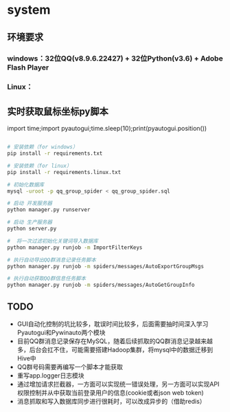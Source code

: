 system
=====================

## 环境要求
### windows：32位QQ(v8.9.6.22427) + 32位Python(v3.6) + Adobe Flash Player
### Linux：

## 实时获取鼠标坐标py脚本
import time;import pyautogui;time.sleep(10);print(pyautogui.position())

```bash

# 安装依赖（for windows）
pip install -r requirements.txt

# 安装依赖（for linux）
pip install -r requirements.linux.txt

# 初始化数据库
mysql -uroot -p qq_group_spider < qq_group_spider.sql

# 启动 开发服务器
python manager.py runserver

# 启动 生产服务器
python server.py

#  将一次过滤初始化关键词导入数据库
python manager.py runjob -m ImportFilterKeys

# 执行自动导出QQ群消息记录任务脚本
python manager.py runjob -m spiders/messages/AutoExportGroupMsgs

# 执行自动获取QQ群信息任务脚本
python manager.py runjob -m spiders/messages/AutoGetGroupInfo

```

## TODO

- GUI自动化控制的坑比较多，耽误时间比较多，后面需要抽时间深入学习Pyautogui和Pywinauto两个模块
- 目前QQ群消息记录保存在MySQL，随着后续抓取的QQ群消息记录越来越多，后台会扛不住，可能需要搭建Hadoop集群，将mysql中的数据迁移到Hive中
- QQ群号码需要再编写一个脚本才能获取
- 重写app.logger日志模块
- 通过增加请求拦截器，一方面可以实现统一错误处理，另一方面可以实现API权限控制并从中获取当前登录用户的信息(cookie或者json web token)
- 消息抓取和写入数据库同步进行很耗时，可以改成异步的（借助redis）
